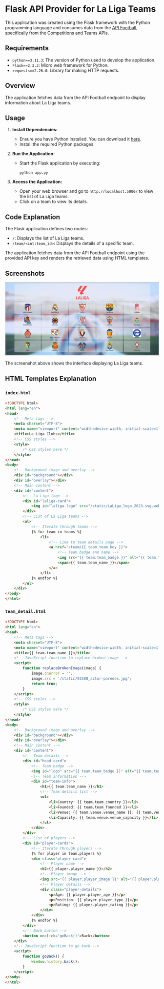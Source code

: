 # Flask API Provider for La Liga Teams

This application was created using the Flask framework with the Python programming language and consumes data from the [API Football](https://apifootball.com/), specifically from the Competitions and Teams APIs.

## Requirements

- `python==3.11.3`: The version of Python used to develop the application.
- `Flask==2.3.3`: Micro web framework for Python.
- `requests==2.26.0`: Library for making HTTP requests.

## Overview

The application fetches data from the API Football endpoint to display information about La Liga teams.

## Usage

1. **Install Dependencies:**
   - Ensure you have Python installed. You can download it [here](https://www.python.org/downloads/).
   - Install the required Python packages

2. **Run the Application:**
   - Start the Flask application by executing:
     ```
     python app.py
     ```

3. **Access the Application:**
   - Open your web browser and go to `http://localhost:5000/` to view the list of La Liga teams.
   - Click on a team to view its details.

## Code Explanation

The Flask application defines two routes:

- `/`: Displays the list of La Liga teams.
- `/team/<int:team_id>`: Displays the details of a specific team.

The application fetches data from the API Football endpoint using the provided API key and renders the retrieved data using HTML templates.

## Screenshots

![La Liga Teams](https://github.com/chairulimamizaaz/IAE-Team-LaLiga/blob/main/static/Cuplikan%20layar%202024-03-27%20075918.png)

The screenshot above shows the interface displaying La Liga teams.

## HTML Templates Explanation

### `index.html`

```html
<!DOCTYPE html>
<html lang="en">
<head>
    <!-- Meta tags -->
    <meta charset="UTF-8">
    <meta name="viewport" content="width=device-width, initial-scale=1.0">
    <title>La Liga Clubs</title>
    <!-- CSS styles -->
    <style>
        /* CSS styles here */
    </style>
</head>
<body>
    <!-- Background image and overlay -->
    <div id="background"></div>
    <div id="overlay"></div>
    <!-- Main content -->
    <div id="content">
        <!-- La Liga logo -->
        <div id="laliga-card">
            <img id="laliga-logo" src="/static/LaLiga_logo_2023.svg.webp" alt="La Liga Logo">
        </div>
        <!-- List of La Liga teams -->
        <ul>
            <!-- Iterate through teams -->
            {% for team in teams %}
                <li>
                    <!-- Link to team details page -->
                    <a href="/team/{{ team.team_key }}">
                        <!-- Team badge and name -->
                        <img src="{{ team.team_badge }}" alt="{{ team.team_name }}">
                        <span>{{ team.team_name }}</span>
                    </a>
                </li>
            {% endfor %}
        </ul>
    </div>
</body>
</html>
```

### `team_detail.html`

```html
<!DOCTYPE html>
<html lang="en">
<head>
    <!-- Meta tags -->
    <meta charset="UTF-8">
    <meta name="viewport" content="width=device-width, initial-scale=1.0">
    <title>{{ team.team_name }}</title>
    <!-- JavaScript function to replace broken image -->
    <script>
        function replaceBrokenImage(image) {
            image.onerror = '';
            image.src = '/static/92588_aitor-paredes.jpg'; 
            return true;
        }
    </script>
    <!-- CSS styles -->
    <style>
        /* CSS styles here */
    </style>
</head>
<body>
    <!-- Background image and overlay -->
    <div id="background"></div>
    <div id="overlay"></div>
    <!-- Main content -->
    <div id="content">
        <!-- Team details -->
        <div id="head-card">
            <!-- Team badge -->
            <img id="logo" src="{{ team.team_badge }}" alt="{{ team.team_name }}" width="200">
            <!-- Team information -->
            <div id="team-info">
                <h1>{{ team.team_name }}</h1>
                <!-- Team details list -->
                <ul>
                    <li>Country: {{ team.team_country }}</li>
                    <li>Founded: {{ team.team_founded }}</li>
                    <li>Venue: {{ team.venue.venue_name }}, {{ team.venue.venue_city }}</li>
                    <li>Capacity: {{ team.venue.venue_capacity }}</li>
                </ul>
            </div>
        </div>
        <!-- List of players -->
        <div id="player-cards">
            <!-- Iterate through players -->
            {% for player in team.players %}
            <div class="player-card">
                <!-- Player name -->
                <h2>{{ player.player_name }}</h2>
                <!-- Player image -->
                <img src="{{ player.player_image }}" alt="{{ player.player_name }}" width="50" onerror="replaceBrokenImage(this);">
                <!-- Player details -->
                <div class="player-details">
                    <p>Age: {{ player.player_age }}</p>
                    <p>Position: {{ player.player_type }}</p>
                    <p>Rating: {{ player.player_rating }}</p>
                </div>
            </div>
            {% endfor %}
        </div>
        <!-- Back button -->
        <button onclick="goBack()">Back</button>
    </div>
    <!-- JavaScript function to go back -->
    <script>
        function goBack() {
            window.history.back();
        }
    </script>
</body>
</html>

